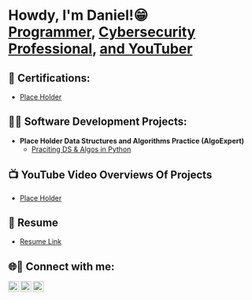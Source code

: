 
<h1>Howdy, I'm Daniel!😁 <br/><a href="https://github.com/danielmchristian">Programmer</a>, <a href="https://www.linkedin.com/in/danielcmorley/">Cybersecurity Professional</a>, <a href="https://www.youtube.com/@notsleepyjesus">and YouTuber</a></h1>

<h2>📖 Certifications:</h2>

- [Place Holder](https://drive.google.com/file/d/1aqQ1vw2t6RnMMUILA7bonkSRVlMRIMt7/view?usp=drive_link)

<h2>👨‍💻 Software Development Projects:</h2>

- <b>Place Holder Data Structures and Algorithms Practice (AlgoExpert)</b>
  - [Praciting DS & Algos in Python](https://github.com/joshmadakor1/Algorithms-Practice)

<h2>📺 YouTube Video Overviews Of Projects</h2>

- [Place Holder](https://www.youtube.com/watch?v=a83ASGn_V_s)

## 📄 Resume
- [Resume Link](https://drive.google.com/file/d/1aqQ1vw2t6RnMMUILA7bonkSRVlMRIMt7/view?usp=drive_link)


<h2> 🌐🔗 Connect with me:</h2>

[<img align="left" alt="DanielMorley | YouTube" width="22px" src="https://cdn.jsdelivr.net/npm/simple-icons@v3/icons/youtube.svg" />][youtube]
[<img align="left" alt="DanielMorley | LinkedIn" width="22px" src="https://cdn.jsdelivr.net/npm/simple-icons@v3/icons/linkedin.svg" />][linkedin]
[<img align="left" alt="DanielMorley | Instagram" width="22px" src="https://cdn.jsdelivr.net/npm/simple-icons@v3/icons/instagram.svg" />][instagram]

[youtube]: https://www.youtube.com/@notsleepyjesus
[instagram]: https://www.instagram.com/danielcmorley/
[linkedin]: https://linkedin.com/in/danielcmorley
